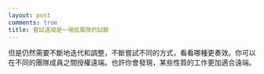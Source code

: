 ```yaml
---
layout: post
comments: true
title: 嘗試遠端是一場低風險的試驗
---
```




但是仍然需要不斷地迭代和調整，不斷嘗試不同的方式，看看哪種更奏效。你可以在不同的團隊成員之間授權遠端。也許你會發現，某些性質的工作更加適合遠端。

